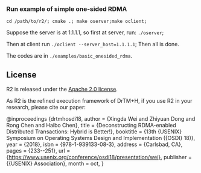 ### Run example of simple one-sided RDMA

`cd /path/to/r2/; cmake .; make oserver;make oclient;`

Suppose the server is at 1.1.1.1, so first at server, run: `./oserver`;

Then at client run `./oclient --server_host=1.1.1.1`; Then all is done. 

The codes are in `./examples/basic_onesided_rdma`. 


## License

R2 is released under the [Apache 2.0 license](http://www.apache.org/licenses/LICENSE-2.0.html).

As R2 is the refined execution framework of DrTM+H, 
if you use R2 in your research, please cite our paper:

@inproceedings {drtmhosdi18,
author = {Xingda Wei and Zhiyuan Dong and Rong Chen and Haibo Chen},
title = {Deconstructing RDMA-enabled Distributed Transactions: Hybrid is Better!},
booktitle = {13th {USENIX} Symposium on Operating Systems Design and Implementation ({OSDI} 18)},
year = {2018},
isbn = {978-1-939133-08-3},
address = {Carlsbad, CA},
pages = {233--251},
url = {https://www.usenix.org/conference/osdi18/presentation/wei},
publisher = {{USENIX} Association},
month = oct,
}
